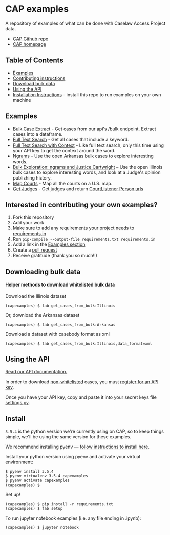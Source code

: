 # CAP examples

A repository of examples of what can be done with Caselaw Access Project data.
- [CAP Github repo](https://github.com/harvard-lil/capstone)
- [CAP homepage](https://case.law/)

## Table of Contents
- [Examples](#examples)
- [Contributing instructions](#interested-in-contributing-your-own-examples?)
- [Download bulk data](#downloading-bulk-data)
- [Using the API](#using-the-api)
- [Installation Instructions](#install) - install this repo to run examples on your own machine

## Examples
- [Bulk Case Extract](bulk_extract/extract_cases.ipynb) - Get cases from our api's /bulk endpoint. Extract cases into a dataframe.  
- [Full Text Search](full_text_search/full_text_search.ipynb) - Get all cases that include a keyword.
- [Full Text Search with Context](api_text_search/api_text_search.py) - Like full text search, only this time using your API key to get the context around the word.
- [Ngrams](ngrams/ngrams.ipynb) – Use the open Arkansas bulk cases to explore interesting words.
- [Bulk Exploration: ngrams and Justice Cartwright](bulk_exploration/cartwright.ipynb) – Use the open Illinois bulk cases to explore interesting words, and look at a Judge's opinion publishing history.  
- [Map Courts](map_courts/map_courts.ipynb) - Map all the courts on a U.S. map.
- [Get Judges](get_judges/get_judges.ipynb) - Get judges and return [CourtListener Person urls](https://www.courtlistener.com/api/rest/v3/people/?name_last=Pregerson&name_first=Harry) 


## Interested in contributing your own examples?
1. Fork this repository
2. Add your work
3. Make sure to add any requirements your project needs to [requirements.in](requirements.in)
4. Run ```pip-compile --output-file requirements.txt requirements.in```
5. Add a link in the [Examples section](#examples)
6. Create a [pull request](https://github.com/harvard-lil/cap-examples/compare)
7. Receive gratitude (thank you so much!!)

## Downloading bulk data

#### Helper methods to download whitelisted bulk data 
Download the Illinois dataset
```
(capexamples) $ fab get_cases_from_bulk:Illinois
```

Or, download the Arkansas dataset
```
(capexamples) $ fab get_cases_from_bulk:Arkansas
```

Download a dataset with casebody format as xml
```
(capexamples) $ fab get_cases_from_bulk:Illinois,data_format=xml
```

 
## Using the API
[Read our API documentation.](https://case.law/api/)

In order to download [non-whitelisted](https://case.law/api/#limits) cases, you must [register for an API key](https://case.law/user/register/).

Once you have your API key, copy and paste it into your secret keys file [settings.py](config/settings.py).


## Install
`3.5.4` is the python version we're currently using on CAP, so to keep things simple, we'll be using the same version for these examples.
 
We recommend installing pyenv — [follow instructions to install here](https://github.com/pyenv/pyenv). 

Install your python version using pyenv and activate your virtual environment:
```
$ pyenv install 3.5.4 
$ pyenv virtualenv 3.5.4 capexamples
$ pyenv activate capexamples
(capexamples) $ 
```

Set up! 
```
(capexamples) $ pip install -r requirements.txt
(capexamples) $ fab setup
```

To run jupyter notebook examples (i.e. any file ending in .ipynb):
```
(capexamples) $ jupyter notebook
```
